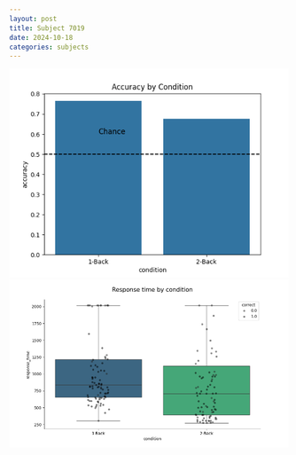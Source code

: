 ```yaml
---
layout: post
title: Subject 7019
date: 2024-10-18
categories: subjects
---
```


![](data/7019/run-15/7019_ATS_acc.png)
![](data/7019/run-15/7019_ATS_rt.png)
